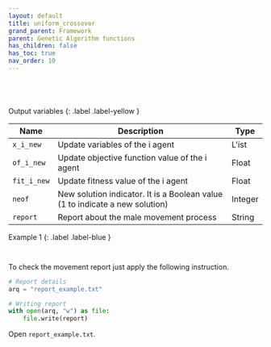 ```yaml
---
layout: default
title: uniform_crossover
grand_parent: Framework
parent: Genetic Algorithm functions
has_children: false
has_toc: true
nav_order: 10
---
```


<!--Don't delete ths script-->
<script src = "https://polyfill.io/v3/polyfill.min.js?features=es6"></script>
<script id = "MathJax-script" async src="https://cdn.jsdelivr.net/npm/mathjax@3/es5/tex-mml-chtml.js"></script>
<!--Don't delete ths script-->

<h3></h3>
<br>

```python

```

<p align = "justify"></p>

Output variables
{: .label .label-yellow }

<table style = "width:100%">
   <thead>
     <tr>
       <th>Name</th>
       <th>Description</th>
       <th>Type</th>
     </tr>
   </thead>
   <tr>
       <td><code>x_i_new</code></td>
       <td>Update variables of the i agent</td>
       <td>L'ist</td>
   </tr>
   <tr>
       <td><code>of_i_new</code></td>
       <td> Update objective function value of the i agent</td>
       <td>Float</td>
   </tr>
   <tr>
       <td><code>fit_i_new</code></td>
       <td>Update fitness value of the i agent</td>
       <td>Float</td>
   </tr>
   <tr>
       <td><code>neof</code></td>
       <td>New solution indicator. It is a Boolean value (1 to indicate a new solution)</td>
       <td>Integer</td>
   </tr>
   <tr>
       <td><code>report</code></td>
       <td>Report about the male movement process</td>
       <td>String</td>
   </tr>
</table>

Example 1
{: .label .label-blue }

<p align = "justify">
 <i>
 </i>
</p>

```python

```

```bash

```

<p align = "justify">
  To check the movement report just apply the following instruction.
</p>

```python
# Report details
arq = "report_example.txt"

# Writing report
with open(arq, "w") as file:
    file.write(report)
```

<p align = "justify">
  Open <code>report_example.txt</code>. 
</p>

```bash

```
